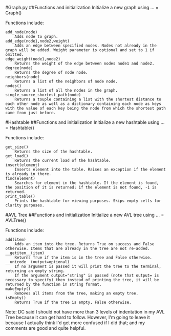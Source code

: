 


#Graph.py
##Functions and initialization
Initialize a new graph using ... = Graph()

Functions include:

    add_node(node)
        Adds node to graph.
    add_edge(node1,node2,weight)
        Adds an edge between specified nodes. Nodes not already in the graph will be added. Weight parameter is optional and set to 1 if omitted.
    edge_weight(node1,node2)
        Returns the weight of the edge between nodes node1 and node2.
    degree(node)
        Returns the degree of node node.
    neighbors(node)
        Returns a list of the neighbors of node node.
    nodes()
        Returns a list of all the nodes in the graph.
    single_source_shortest_path(node)
        Returns a touple containing a list with the shortest distance to each other node as well as a dictionary containing each node as keys with the value of each key being the node from which the shortest path came from just before.
    

#Hashtable
##Functions and initialization
Initialize a new hashtable using ... = Hashtable()

Functions include:

    get_size()
        Returns the size of the hashtable.
    get_load()
        Returns the current load of the hashtable.
    insert(element)
        Inserts element into the table. Raises an exception if the element is already in there.
    find(element)
        Searches for element in the hashtable. If the element is found, the position of it is returned; if the element is not found, -1 is returned.
    print_table()
        Prints the hashtable for viewing purposes. Skips empty cells for clarity purposes.



#AVL Tree
##Functions and initialization
Initialize a new AVL tree using ... = AVLTree()

Functions include:

    add(item)
        Adds an item into the tree. Returns True on success and False otherwise. Items that are already in the tree are not re-added.
    __getitem__(item)
        Returns True if the item is in the tree and False otherwise.
    __unicode__(output=optional)
        If no argument is passed it will print the tree to the terminal, returning an empty string.
        If the argument output="string" is passed (note that output= is necessary to specify) then instead of printing the tree, it will be returned by the function in string format.
    makeEmpty()
        Removes all items from the tree, making an empty tree.
    isEmpty()
        Returns True if the tree is empty, False otherwise.



Note: DC said I should not have more than 3 levels of indentation in my AVL Tree because it can get hard to follow. However, I'm going to leave it because I actually think I'd get more confused if I did that; and my comments are good and quite helpful.
